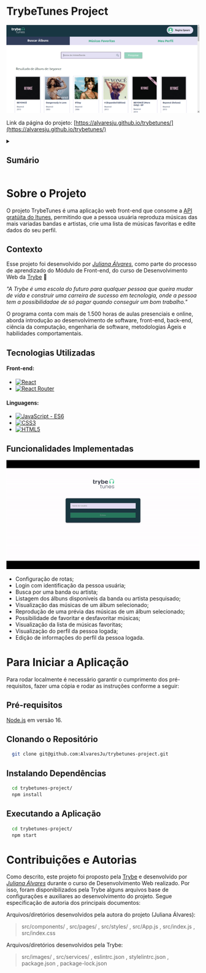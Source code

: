 # TrybeTunes Project

[![TrybeTunes Screen Shot][product-screenshot]](https://alvaresju.github.io/trybetunes/)

Link da página do projeto: [https://alvaresju.github.io/trybetunes/](https://alvaresju.github.io/trybetunes/)

<!-- TABLE OF CONTENTS -->
<details>
  <summary><h2><strong>Sumário</strong></h2></summary>
  <ol>
    <li>
      <a href="#sobre-o-projeto">Sobre o Projeto</a>
      <ul>
        <li><a href="#contexto">Contexto</a></li>
        <li><a href="#tecnologias-utilizadas">Tecnologias Utilizadas</a></li>
        <li><a href="#funcionalidades-implementadas">Funcionalidades Implementadas</a></li>
      </ul>
    </li>
    <li>
      <a href="#para-iniciar-a-aplicação">Para Iniciar a Aplicação</a>
      <ul>
        <li><a href="#pré-requisitos">Pré-requisitos</a></li>
        <li><a href="#clonando-o-repositório">Clonando o Repositório</a></li>
        <li><a href="#instalando-dependências">Instalando Dependências</a></li>
        <li><a href="#executando-a-aplicação">Executando a Aplicação</a></li>
      </ul>
    </li>
    <li><a href="#contribuições-e-autorias">Contribuições e Autorias</a></li>
  </ol>
</details>


# Sobre o Projeto
  O projeto TrybeTunes é uma aplicação web front-end que consome a [API gratúita do Itunes](https://developer.apple.com/library/archive/documentation/AudioVideo/Conceptual/iTuneSearchAPI/index.html#//apple_ref/doc/uid/TP40017632-CH3-SW1), permitindo que a pessoa usuária reproduza músicas das mais variadas bandas e artistas, crie uma lista de músicas favoritas e edite dados do seu perfil. 

## Contexto
  Esse projeto foi desenvolvido por _[Juliana Álvares](https://www.linkedin.com/in/juliana-%C3%A1lvares-246872112/)_, como parte do processo de aprendizado do Módulo de Front-end, do curso de Desenvolvimento Web da [Trybe](https://www.betrybe.com/) :rocket:
  
  _"A Trybe é uma escola do futuro para qualquer pessoa que queira mudar de vida e construir uma carreira de sucesso em tecnologia, onde a pessoa tem a possibilidadae de só pagar quando conseguir um bom trabalho."_

  O programa conta com mais de 1.500 horas de aulas presenciais e online, aborda introdução ao desenvolvimento de software, front-end, back-end, ciência da computação, engenharia de software, metodologias Ágeis e habilidades comportamentais.

## Tecnologias Utilizadas

  #### Front-end:
  * [![React][React.js]][React-url]
  * [![React Router][React-router]][React-router-url]

  #### Linguagens:
  * [![JavaScript - ES6][JavaScript]][JavaScript-url]
  * [![CSS3][CSS3]][CSS3-url]
  * [![HTML5][HTML5]][HTML5-url]

## Funcionalidades Implementadas

  [![TrybeTunes Gif][product-gif]](https://alvaresju.github.io/trybetunes/)

  - Configuração de rotas;
  - Login com identificação da pessoa usuária;
  - Busca por uma banda ou artista;
  - Listagem dos álbuns disponíveis da banda ou artista pesquisado;
  - Visualização das músicas de um álbum selecionado;
  - Reprodução de uma prévia das músicas de um álbum selecionado;
  - Possibilidade de favoritar e desfavoritar músicas;
  - Visualização da lista de músicas favoritas;
  - Visualização do perfil da pessoa logada;
  - Edição de informações do perfil da pessoa logada.


# Para Iniciar a Aplicação
  Para rodar localmente é necessário garantir o cumprimento dos pré-requisitos, fazer uma cópia e rodar as instruções conforme a seguir:

## Pré-requisitos
  [Node.js](https://nodejs.org/en/) em versão 16.

## Clonando o Repositório
  ```bash
    git clone git@github.com:AlvaresJu/trybetunes-project.git
  ```
## Instalando Dependências
  ```bash
    cd trybetunes-project/
    npm install
  ``` 
## Executando a Aplicação
  ```bash
    cd trybetunes-project/
    npm start
  ```
<!-- Caso a aplicação tenha testes:
## Executando testes e análise de cobertura
  ```bash
    npm test
    npm run test-coverage
  ```
-->


# Contribuições e Autorias
  Como descrito, este projeto foi proposto pela [Trybe](https://www.betrybe.com/) e desenvolvido por _[Juliana Álvares](https://www.linkedin.com/in/juliana-%C3%A1lvares-246872112/)_ durante o curso de Desenvolvimento Web realizado. Por isso, foram disponibilizados pela Trybe alguns arquivos base de configurações e auxiliares ao desenvolvimento do projeto. Segue especificação de autoria dos principais documentos:
  
  Arquivos/diretórios desenvolvidos pela autora do projeto (Juliana Álvares):
  > src/components/ , src/pages/ , src/styles/ , src/App.js , src/index.js , src/index.css
  
  Arquivos/diretórios desenvolvidos pela Trybe:
  > src/images/ , src/services/ , eslintrc.json , stylelintrc.json , package.json , package-lock.json

  
<!-- MARKDOWN LINKS & IMAGES -->
<!-- https://www.markdownguide.org/basic-syntax/#reference-style-links -->
[product-screenshot]: images/screenshot.png
[product-gif]: images/features.gif
[React.js]: https://img.shields.io/badge/React-20232A?style=for-the-badge&logo=react&logoColor=61DAFB
[React-url]: https://reactjs.org/
[React-router]: https://img.shields.io/badge/React_Router-CA4245?style=for-the-badge&logo=react-router&logoColor=white
[React-router-url]: https://reactrouter.com/en/main
[JavaScript]: https://img.shields.io/badge/javascript-%23323330.svg?style=for-the-badge&logo=javascript&logoColor=%23F7DF1E
[JavaScript-url]: https://developer.mozilla.org/en-US/docs/Web/JavaScript
[CSS3]: https://img.shields.io/badge/css3-%231572B6.svg?style=for-the-badge&logo=css3&logoColor=white
[CSS3-url]: https://developer.mozilla.org/en-US/docs/Web/CSS
[HTML5]: https://img.shields.io/badge/html5-%23E34F26.svg?style=for-the-badge&logo=html5&logoColor=white
[HTML5-url]: https://developer.mozilla.org/en-US/docs/Glossary/HTML5

